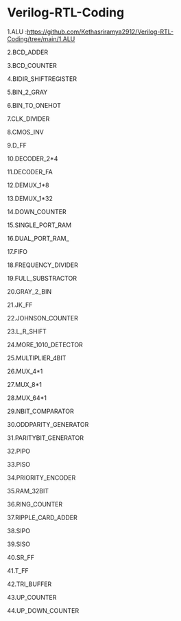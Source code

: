 # Verilog-RTL-Coding

1.ALU :https://github.com/Kethasriramya2912/Verilog-RTL-Coding/tree/main/1.ALU

2.BCD_ADDER

3.BCD_COUNTER

4.BIDIR_SHIFTREGISTER

5.BIN_2_GRAY

6.BIN_TO_ONEHOT

7.CLK_DIVIDER

8.CMOS_INV

9.D_FF

10.DECODER_2*4

11.DECODER_FA

12.DEMUX_1*8

13.DEMUX_1*32

14.DOWN_COUNTER

15.SINGLE_PORT_RAM

16.DUAL_PORT_RAM_

17.FIFO

18.FREQUENCY_DIVIDER

19.FULL_SUBSTRACTOR

20.GRAY_2_BIN

21.JK_FF

22.JOHNSON_COUNTER

23.L_R_SHIFT

24.MORE_1010_DETECTOR

25.MULTIPLIER_4BIT

26.MUX_4*1

27.MUX_8*1

28.MUX_64*1

29.NBIT_COMPARATOR

30.ODDPARITY_GENERATOR

31.PARITYBIT_GENERATOR

32.PIPO

33.PISO

34.PRIORITY_ENCODER

35.RAM_32BIT

36.RING_COUNTER

37.RIPPLE_CARD_ADDER

38.SIPO

39.SISO

40.SR_FF

41.T_FF

42.TRI_BUFFER

43.UP_COUNTER

44.UP_DOWN_COUNTER
